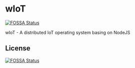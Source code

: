 # wIoT
[![FOSSA Status](https://app.fossa.com/api/projects/git%2Bgithub.com%2FIoTcat%2FwIoT.svg?type=shield)](https://app.fossa.com/projects/git%2Bgithub.com%2FIoTcat%2FwIoT?ref=badge_shield)

wIoT - A distributed IoT operating system basing on NodeJS


## License
[![FOSSA Status](https://app.fossa.com/api/projects/git%2Bgithub.com%2FIoTcat%2FwIoT.svg?type=large)](https://app.fossa.com/projects/git%2Bgithub.com%2FIoTcat%2FwIoT?ref=badge_large)